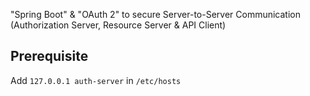 "Spring Boot" & "OAuth 2" to secure Server-to-Server Communication (Authorization Server, Resource Server & API Client)

## Prerequisite
Add ```127.0.0.1 auth-server``` in ```/etc/hosts```

